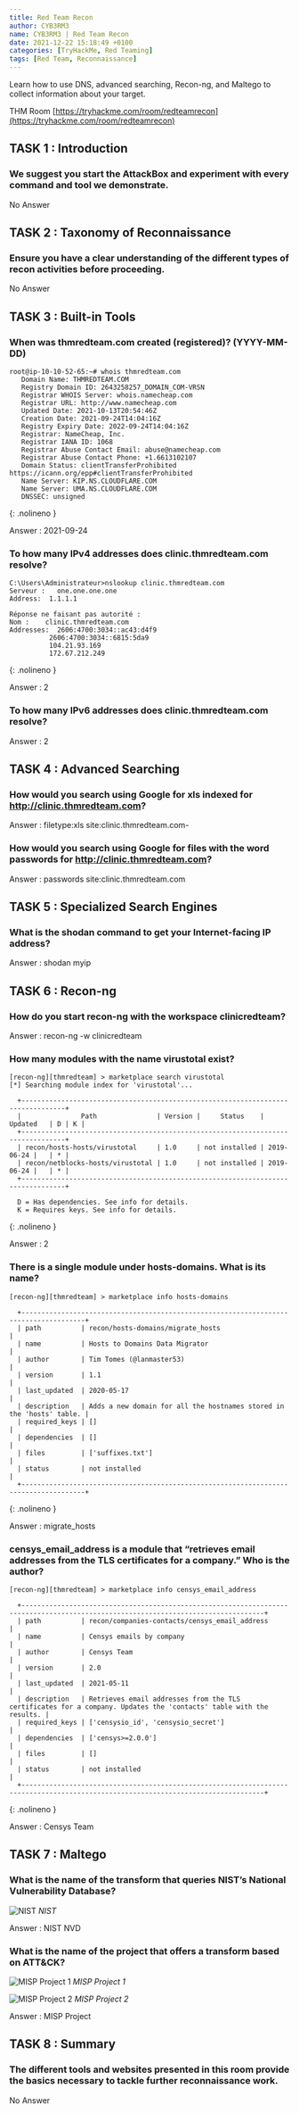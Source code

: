 ```yaml
---
title: Red Team Recon  
author: CYB3RM3
name: CYB3RM3 | Red Team Recon 
date: 2021-12-22 15:18:49 +0100
categories: [TryHackMe, Red Teaming]
tags: [Red Team, Reconnaissance]
---
```


Learn how to use DNS, advanced searching, Recon-ng, and Maltego to collect information about your target.

THM Room [https://tryhackme.com/room/redteamrecon](https://tryhackme.com/room/redteamrecon)

## TASK 1 : Introduction
### We suggest you start the AttackBox and experiment with every command and tool we demonstrate. 
No Answer

## TASK 2 : Taxonomy of Reconnaissance  
### Ensure you have a clear understanding of the different types of recon activities before proceeding. 
No Answer

## TASK 3 : Built-in Tools
### When was thmredteam.com created (registered)? (YYYY-MM-DD) 

```console
root@ip-10-10-52-65:~# whois thmredteam.com
   Domain Name: THMREDTEAM.COM
   Registry Domain ID: 2643258257_DOMAIN_COM-VRSN
   Registrar WHOIS Server: whois.namecheap.com
   Registrar URL: http://www.namecheap.com
   Updated Date: 2021-10-13T20:54:46Z
   Creation Date: 2021-09-24T14:04:16Z
   Registry Expiry Date: 2022-09-24T14:04:16Z
   Registrar: NameCheap, Inc.
   Registrar IANA ID: 1068
   Registrar Abuse Contact Email: abuse@namecheap.com
   Registrar Abuse Contact Phone: +1.6613102107
   Domain Status: clientTransferProhibited https://icann.org/epp#clientTransferProhibited
   Name Server: KIP.NS.CLOUDFLARE.COM
   Name Server: UMA.NS.CLOUDFLARE.COM
   DNSSEC: unsigned
```
{: .nolineno }

Answer : 2021-09-24



### To how many IPv4 addresses does clinic.thmredteam.com resolve?

```console
C:\Users\Administrateur>nslookup clinic.thmredteam.com
Serveur :   one.one.one.one
Address:  1.1.1.1

Réponse ne faisant pas autorité :
Nom :    clinic.thmredteam.com
Addresses:  2606:4700:3034::ac43:d4f9
          2606:4700:3034::6815:5da9
          104.21.93.169
          172.67.212.249
```
{: .nolineno }

Answer : 2

### To how many IPv6 addresses does clinic.thmredteam.com resolve?
Answer : 2

## TASK 4 : Advanced Searching 
### How would you search using Google for xls indexed for http://clinic.thmredteam.com?
Answer : filetype:xls site:clinic.thmredteam.com-

### How would you search using Google for files with the word passwords for http://clinic.thmredteam.com?
Answer : passwords site:clinic.thmredteam.com

## TASK 5 : Specialized Search Engines 
### What is the shodan command to get your Internet-facing IP address?
Answer : shodan myip

## TASK 6 : Recon-ng  
### How do you start recon-ng with the workspace clinicredteam? 
Answer : recon-ng -w clinicredteam

### How many modules with the name virustotal exist?

```console
[recon-ng][thmredteam] > marketplace search virustotal
[*] Searching module index for 'virustotal'...

  +---------------------------------------------------------------------------------+
  |               Path               | Version |     Status    |  Updated   | D | K |
  +---------------------------------------------------------------------------------+
  | recon/hosts-hosts/virustotal     | 1.0     | not installed | 2019-06-24 |   | * |
  | recon/netblocks-hosts/virustotal | 1.0     | not installed | 2019-06-24 |   | * |
  +---------------------------------------------------------------------------------+

  D = Has dependencies. See info for details.
  K = Requires keys. See info for details.
```
{: .nolineno }

Answer : 2

### There is a single module under hosts-domains. What is its name?

```console
[recon-ng][thmredteam] > marketplace info hosts-domains

  +--------------------------------------------------------------------------------------+
  | path          | recon/hosts-domains/migrate_hosts                                    |
  | name          | Hosts to Domains Data Migrator                                       |
  | author        | Tim Tomes (@lanmaster53)                                             |
  | version       | 1.1                                                                  |
  | last_updated  | 2020-05-17                                                           |
  | description   | Adds a new domain for all the hostnames stored in the 'hosts' table. |
  | required_keys | []                                                                   |
  | dependencies  | []                                                                   |
  | files         | ['suffixes.txt']                                                     |
  | status        | not installed                                                        |
  +--------------------------------------------------------------------------------------+
```
{: .nolineno }

Answer : migrate_hosts

###  censys_email_address is a module that “retrieves email addresses from the TLS certificates for a company.” Who is the author? 

```console
[recon-ng][thmredteam] > marketplace info censys_email_address

  +-----------------------------------------------------------------------------------------------------------------------------------+
  | path          | recon/companies-contacts/censys_email_address                                                                     |
  | name          | Censys emails by company                                                                                          |
  | author        | Censys Team                                                                                                       |
  | version       | 2.0                                                                                                               |
  | last_updated  | 2021-05-11                                                                                                        |
  | description   | Retrieves email addresses from the TLS certificates for a company. Updates the 'contacts' table with the results. |
  | required_keys | ['censysio_id', 'censysio_secret']                                                                                |
  | dependencies  | ['censys>=2.0.0']                                                                                                 |
  | files         | []                                                                                                                |
  | status        | not installed                                                                                                     |
  +-----------------------------------------------------------------------------------------------------------------------------------+

```
{: .nolineno }

Answer : Censys Team

## TASK 7 : Maltego

### What is the name of the transform that queries NIST’s National Vulnerability Database? 

![NIST](/images/thm/redteamrecon/redteamrecon_1.png)
_NIST_

Answer : NIST NVD


### What is the name of the project that offers a transform based on ATT&CK?

![MISP Project 1](/images/thm/redteamrecon/redteamrecon_2.png)
_MISP Project 1_

![MISP Project 2](/images/thm/redteamrecon/redteamrecon_3.png)
_MISP Project 2_

Answer : MISP Project 

## TASK 8 : Summary
### The different tools and websites presented in this room provide the basics necessary to tackle further reconnaissance work.
No Answer